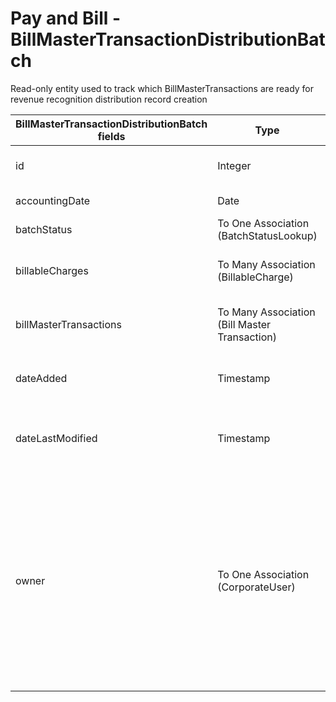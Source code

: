 # Pay and Bill - BillMasterTransactionDistributionBatch

Read-only entity used to track which BillMasterTransactions are ready for revenue recognition distribution record creation

<table>
    <colgroup>
        <col width="20%" />
        <col width="20%" />
        <col width="20%" />
        <col width="20%" />
        <col width="20%" />
    </colgroup>
    <thead>
        <tr class="header">
            <th>BillMasterTransactionDistributionBatch fields</th>
            <th>Type</th>
            <th>Description</th>
            <th>Not null</th>
            <th>Read-only</th>
        </tr>
    </thead>
    <tbody>
        <tr class="odd">
            <td>id</td>
            <td>Integer</td>
            <td>Unique identifier for this entity.</td>
            <td>X</td>
            <td>X</td>
        </tr>
        <tr class="even">
            <td>accountingDate</td>
            <td>Date</td>
            <td>Accounting Date.</td>
            <td> </td>
            <td> </td>
        </tr>
        <tr class="odd">
            <td>batchStatus</td>
            <td>To One Association (BatchStatusLookup)</td>
            <td>Status of this entity.</td>
            <td>X</td>
            <td> </td>
        </tr>
        <tr class="even">
            <td>billableCharges</td>
            <td>To Many Association (BillableCharge)</td>
            <td>Billable Charges associated to this entity.</td>
            <td> </td>
            <td> </td>
        </tr>
        <tr class="odd">
            <td>billMasterTransactions</td>
            <td>To Many Association (Bill Master Transaction)</td>
            <td>Bill Master Transactions associated to this entity.</td>
            <td> </td>
            <td> </td>
        </tr>
        <tr class="even">
            <td>dateAdded</td>
            <td>Timestamp</td>
            <td>Date on which the entity was created.</td>
            <td>X</td>
            <td>X</td>
        </tr>
        <tr class="odd">
            <td>dateLastModified</td>
            <td>Timestamp</td>
            <td>Date on which the entity was last modified.</td>
            <td>X</td>
            <td>X</td>
        </tr>
        <tr class="even">
            <td>owner</td>
            <td>To One Association (CorporateUser)</td>
            <td>
                <p>Corporate User who is the owner of this entity. The default value is the user who created the entity.</p>
                <p>Default fields:</p>
                <ul>
                    <li>id</li>
                    <li>firstName</li>
                    <li>lastName</li>
                </ul>
            </td>
            <td>X</td>
            <td></td>
        </tr>
    </tbody>
</table>